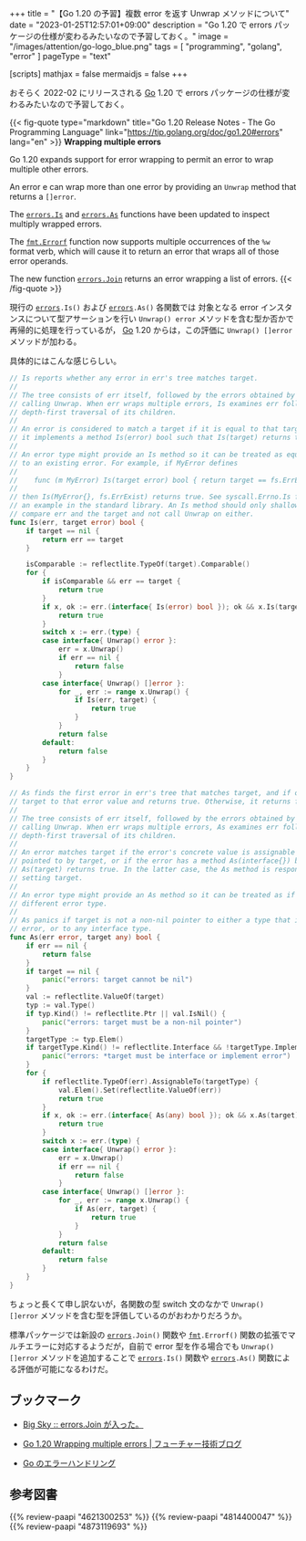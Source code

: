 +++
title = "【Go 1.20 の予習】複数 error を返す Unwrap メソッドについて"
date =  "2023-01-25T12:57:01+09:00"
description = "Go 1.20 で errors パッケージの仕様が変わるみたいなので予習しておく。"
image = "/images/attention/go-logo_blue.png"
tags = [ "programming", "golang", "error" ]
pageType = "text"

[scripts]
  mathjax = false
  mermaidjs = false
+++

おそらく 2022-02 にリリースされる [Go] 1.20 で errors パッケージの仕様が変わるみたいなので予習しておく。

{{< fig-quote type="markdown" title="Go 1.20 Release Notes - The Go Programming Language" link="https://tip.golang.org/doc/go1.20#errors" lang="en" >}}
**Wrapping multiple errors**

Go 1.20 expands support for error wrapping to permit an error to wrap multiple other errors.

An error e can wrap more than one error by providing an `Unwrap` method that returns a `[]error`.

The [`errors.Is`](https://tip.golang.org/pkg/errors/#Is) and [`errors.As`](https://tip.golang.org/pkg/errors/#As) functions have been updated to inspect multiply wrapped errors.

The [`fmt.Errorf`](https://tip.golang.org/pkg/fmt/#Errorf) function now supports multiple occurrences of the `%w` format verb, which will cause it to return an error that wraps all of those error operands.

The new function [`errors.Join`](https://tip.golang.org/pkg/errors/#Join) returns an error wrapping a list of errors. 
{{< /fig-quote >}}

現行の [`errors`]`.Is()` および [`errors`]`.As()` 各関数では 対象となる error インスタンスについて型アサーションを行い `Unwrap() error` メソッドを含む型か否かで再帰的に処理を行っているが， [Go] 1.20 からは，この評価に `Unwrap() []error` メソッドが加わる。

具体的にはこんな感じらしい。

```go { hl_lines=["37-43", "97-103"]}
// Is reports whether any error in err's tree matches target.
//
// The tree consists of err itself, followed by the errors obtained by repeatedly
// calling Unwrap. When err wraps multiple errors, Is examines err followed by a
// depth-first traversal of its children.
//
// An error is considered to match a target if it is equal to that target or if
// it implements a method Is(error) bool such that Is(target) returns true.
//
// An error type might provide an Is method so it can be treated as equivalent
// to an existing error. For example, if MyError defines
//
//    func (m MyError) Is(target error) bool { return target == fs.ErrExist }
//
// then Is(MyError{}, fs.ErrExist) returns true. See syscall.Errno.Is for
// an example in the standard library. An Is method should only shallowly
// compare err and the target and not call Unwrap on either.
func Is(err, target error) bool {
    if target == nil {
        return err == target
    }

    isComparable := reflectlite.TypeOf(target).Comparable()
    for {
        if isComparable && err == target {
            return true
        }
        if x, ok := err.(interface{ Is(error) bool }); ok && x.Is(target) {
            return true
        }
        switch x := err.(type) {
        case interface{ Unwrap() error }:
            err = x.Unwrap()
            if err == nil {
                return false
            }
        case interface{ Unwrap() []error }:
            for _, err := range x.Unwrap() {
                if Is(err, target) {
                    return true
                }
            }
            return false
        default:
            return false
        }
    }
}

// As finds the first error in err's tree that matches target, and if one is found, sets
// target to that error value and returns true. Otherwise, it returns false.
//
// The tree consists of err itself, followed by the errors obtained by repeatedly
// calling Unwrap. When err wraps multiple errors, As examines err followed by a
// depth-first traversal of its children.
//
// An error matches target if the error's concrete value is assignable to the value
// pointed to by target, or if the error has a method As(interface{}) bool such that
// As(target) returns true. In the latter case, the As method is responsible for
// setting target.
//
// An error type might provide an As method so it can be treated as if it were a
// different error type.
//
// As panics if target is not a non-nil pointer to either a type that implements
// error, or to any interface type.
func As(err error, target any) bool {
    if err == nil {
        return false
    }
    if target == nil {
        panic("errors: target cannot be nil")
    }
    val := reflectlite.ValueOf(target)
    typ := val.Type()
    if typ.Kind() != reflectlite.Ptr || val.IsNil() {
        panic("errors: target must be a non-nil pointer")
    }
    targetType := typ.Elem()
    if targetType.Kind() != reflectlite.Interface && !targetType.Implements(errorType) {
        panic("errors: *target must be interface or implement error")
    }
    for {
        if reflectlite.TypeOf(err).AssignableTo(targetType) {
            val.Elem().Set(reflectlite.ValueOf(err))
            return true
        }
        if x, ok := err.(interface{ As(any) bool }); ok && x.As(target) {
            return true
        }
        switch x := err.(type) {
        case interface{ Unwrap() error }:
            err = x.Unwrap()
            if err == nil {
                return false
            }
        case interface{ Unwrap() []error }:
            for _, err := range x.Unwrap() {
                if As(err, target) {
                    return true
                }
            }
            return false
        default:
            return false
        }
    }
}
```

ちょっと長くて申し訳ないが，各関数の型 switch 文のなかで `Unwrap() []error` メソッドを含む型を評価しているのがおわかりだろうか。

標準パッケージでは新設の [`errors`]`.Join()` 関数や [`fmt`]`.Errorf()` 関数の拡張でマルチエラーに対応するようだが，自前で error 型を作る場合でも `Unwrap() []error` メソッドを追加することで [`errors`]`.Is()` 関数や [`errors`]`.As()` 関数による評価が可能になるわけだ。

## ブックマーク

- [Big Sky :: errors.Join が入った。](https://mattn.kaoriya.net/software/lang/go/20221001015441.htm)
- [Go 1.20 Wrapping multiple errors | フューチャー技術ブログ](https://future-architect.github.io/articles/20230126a/)

- [Go のエラーハンドリング](https://zenn.dev/spiegel/books/error-handling-in-golang)

[Go]: https://go.dev/
[`errors`]: https://pkg.go.dev/errors "errors package - errors - Go Packages"
[`fmt`]: https://pkg.go.dev/fmt "fmt package - errors - Go Packages"

## 参考図書

{{% review-paapi "4621300253" %}} <!-- プログラミング言語Go -->
{{% review-paapi "4814400047" %}} <!-- 初めてのGo言語 -->
{{% review-paapi "4873119693" %}} <!-- 実用 Go 言語 -->

